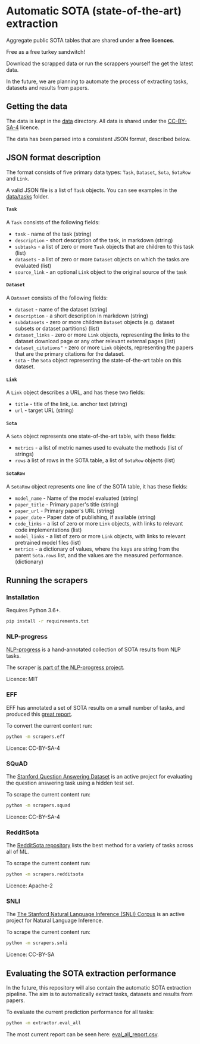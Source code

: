 # Automatic SOTA (state-of-the-art) extraction

Aggregate public SOTA tables that are shared under **a free licences**. 

Free as a free turkey sandwitch!

Download the scrapped data or run the scrappers yourself the get the latest data. 

In the future, we are planning to automate the process of extracting tasks, datasets and results from papers. 

## Getting the data

The data is kept in the [data](data/) directory. All data is shared under the [CC-BY-SA-4](https://creativecommons.org/licenses/by-sa/4.0/) licence. 
 
The data has been parsed into a consistent JSON format, described below. 

## JSON format description

The format consists of five primary data types: `Task`, `Dataset`, `Sota`, `SotaRow` and `Link`. 

A valid JSON file is a list of `Task` objects. You can see examples in the [data/tasks](https://github.com/atlasml/sota-extractor/tree/master/data/tasks) folder.

#### `Task`

A `Task` consists of the following fields:
- `task` - name of the task (string)
- `description` - short description of the task, in markdown (string)
- `subtasks` - a list of zero or more `Task` objects that are children to this task (list)
- `datasets` - a list of zero or more `Dataset` objects on which the tasks are evaluated (list)
- `source_link` - an optional `Link` object to the original source of the task

#### `Dataset`

A `Dataset` consists of the following fields:
- `dataset` - name of the dataset (string)
- `description` - a short description in markdown (string)
- `subdatasets` - zero or more children `Dataset` objects (e.g. dataset subsets or dataset partitions) (list)
- `dataset_links` - zero or more `Link` objects, representing the links to the dataset download page or any other relevant external pages (list)
- `dataset_citations"` - zero or more `Link` objects, representing the papers that are the primary citations for the dataset. 
- `sota` - the `Sota` object representing the state-of-the-art table on this dataset. 
 
#### `Link`

A `Link` object describes a URL, and has these two fields:
- `title` - title of the link, i.e. anchor text (string)
- `url` - target URL (string)

#### `Sota`

A `Sota` object represents one state-of-the-art table, with these fields:
- `metrics` - a list of metric names used to evaluate the methods (list of strings)
- `rows` a list of rows in the SOTA table, a list of `SotaRow` objects (list)

#### `SotaRow`

A `SotaRow` object represents one line of the SOTA table, it has these fields:
- `model_name` - Name of the model evaluated (string)
- `paper_title` - Primary paper's title (string)
- `paper_url` - Primary paper's URL (string)
- `paper_date` - Paper date of publishing, if available (string)
- `code_links` - a list of zero or more `Link` objects, with links to relevant code implementations (list)
- `model_links` - a list of zero or more `Link` objects, with links to relevant pretrained model files (list)
- `metrics` - a dictionary of values, where the keys are string from the parent `Sota.rows` list, and the values are the measured performance. (dictionary)

## Running the scrapers

### Installation

Requires Python 3.6+.

```bash
pip install -r requirements.txt
```

### NLP-progress

[NLP-progress](https://github.com/sebastianruder/NLP-progress) is a hand-annotated collection of SOTA results from NLP tasks. 

The scraper [is part of the NLP-progress project](https://github.com/sebastianruder/NLP-progress/pull/186).

Licence: MIT

### EFF 

EFF has annotated a set of SOTA results on a small number of tasks, and produced this [great report](https://www.eff.org/ai/metrics).

To convert the current content run:

```bash
python -m scrapers.eff
```

Licence: CC-BY-SA-4

### SQuAD

The [Stanford Question Answering Dataset](https://rajpurkar.github.io/SQuAD-explorer/) is an active project for evaluating the question answering task using a hidden test set. 

To scrape the current content run:

```bash
python -m scrapers.squad
```

Licence: CC-BY-SA-4

### RedditSota

The [RedditSota repository](https://github.com/RedditSota/state-of-the-art-result-for-machine-learning-problems) lists the best method for a variety of tasks across all of ML. 

To scrape the current content run:

```bash
python -m scrapers.redditsota
```

Licence: Apache-2

### SNLI

The [The Stanford Natural Language Inference (SNLI) Corpus](https://nlp.stanford.edu/projects/snli/) is an active project
for Natural Language Inference.  

To scrape the current content run:

```bash
python -m scrapers.snli
```

Licence: CC-BY-SA

## Evaluating the SOTA extraction performance

In the future, this repository will also contain the automatic SOTA extraction pipeline. The aim is to automatically extract tasks, datasets and results from papers. 

To evaluate the current prediction performance for all tasks:

```bash
python -m extractor.eval_all
```

The most current report can be seen here: [eval_all_report.csv](data/eval_all_report.csv).

